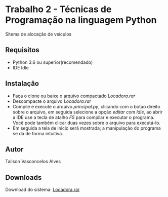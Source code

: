 # Trabalho 2 - Técnicas de Programação na linguagem Python
Sitema de alocação de veículos
## Requisitos

- Python 3.6 ou superior(recomendado)
- IDE Idle

## Instalação
- Faça o clone ou baixe o [arquivo](https://github.com/TailsonAlves/Trabalho2/raw/master/locadora.rar) compactado *Locadora.rar*
- Descompacte o arquivo *Locadora.rar*
- Compile e execute o arquivo *principal.py*, clicando com o botao direito sobre o arquivo, em seguida selecione a opção *editar com Idle*, ao abrir a IDE use a tecla de atalho *F5* para compilar e executar o programa. Você pode também clicar duas vezes sobre o arquivo para executá-lo.
- Em seguida a tela de inicio será mostrada; a manipulação do programa se dá de forma intuitiva.

## Autor
Tailson Vasconcelos Alves

## Downloads
Download do sistema: [Locadora.rar](https://github.com/TailsonAlves/Trabalho2.git)
